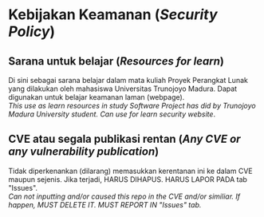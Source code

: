 # Kebijakan Keamanan (_Security Policy_)

## Sarana untuk belajar (_Resources for learn_)
Di sini sebagai sarana belajar dalam mata kuliah Proyek Perangkat Lunak yang dilakukan oleh mahasiswa Universitas Trunojoyo Madura.
Dapat digunakan untuk belajar keamanan laman (webpage). \
_This use as learn resources in study Software Project has did by Trunojoyo Madura University student._
_Can use for learn security website_.

## CVE atau segala publikasi rentan (_Any CVE or any vulnerability publication_)
Tidak diperkenankan (dilarang) memasukkan kerentanan ini ke dalam CVE maupun sejenis. Jika terjadi, HARUS DIHAPUS. HARUS LAPOR PADA tab "Issues". \
_Can not inputting and/or caused this repo in the CVE and/or similiar. If happen, MUST DELETE IT. MUST REPORT IN "Issues" tab._

